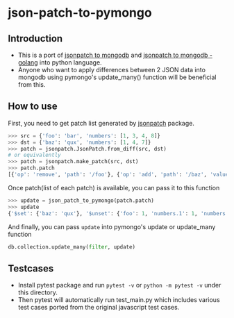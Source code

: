 # json-patch-to-pymongo

## Introduction
- This is a port of [jsonpatch to mongodb](https://www.npmjs.com/package/jsonpatch-to-mongodb) and [jsonpatch to mongodb - golang](https://github.com/ZaninAndrea/json-patch-to-mongo/blob/main/main.go) into python language.
- Anyone who want to apply differences between 2 JSON data into mongodb using pymongo's update_many() function will be beneficial from this.

## How to use
First, you need to get patch list generated by [jsonpatch](https://pypi.org/project/jsonpatch/) package.
```python
>>> src = {'foo': 'bar', 'numbers': [1, 3, 4, 8]}
>>> dst = {'baz': 'qux', 'numbers': [1, 4, 7]}
>>> patch = jsonpatch.JsonPatch.from_diff(src, dst)
# or equivalently
>>> patch = jsonpatch.make_patch(src, dst)
>>> patch.patch
[{'op': 'remove', 'path': '/foo'}, {'op': 'add', 'path': '/baz', 'value': 'qux'}, {'op': 'remove', 'path': '/numbers/1'}, {'op': 'add', 'path': '/numbers/2', 'value': 7}, {'op': 'remove', 'path': '/numbers/3'}]
```
Once patch(list of each patch) is available, you can pass it to this function
```python
>>> update = json_patch_to_pymongo(patch.patch)
>>> update
{'$set': {'baz': 'qux'}, '$unset': {'foo': 1, 'numbers.1': 1, 'numbers.3': 1}, '$push': {'numbers': {'$each': [7], '$position': 2}}}
```
And finally, you can pass `update` into pymongo's update or update_many function
```python
db.collection.update_many(filter, update)
```
## Testcases
- Install pytest package and run `pytest -v` or `python -m pytest -v` under this directory.
- Then pytest will automatically run test_main.py which includes various test cases ported from the original javascript test cases.
